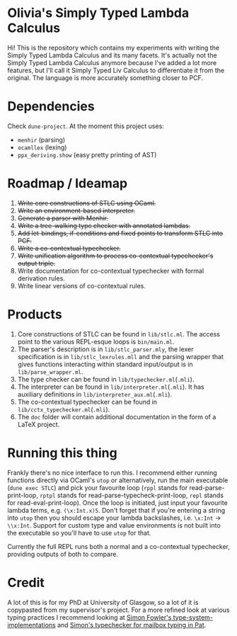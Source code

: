 # Olivia's Simply Typed Lambda Calculus
Hi! This is the repository which contains my experiments with writing the Simply Typed Lambda Calculus and its many facets. It's actually not the Simply Typed Lambda Calculus anymore because I've added a lot more features, but I'll call it Simply Typed Liv Calculus to differentiate it from the original. The language is more accurately something closer to PCF.

# Dependencies
Check `dune-project`. At the moment this project uses:
- `menhir` (parsing)
- `ocamllex` (lexing)
- `ppx_deriving.show` (easy pretty printing of AST)

# Roadmap / Ideamap
1. ~~Write core constructions of STLC using OCaml.~~
2. ~~Write an environment-based interpreter.~~
3. ~~Generate a parser with Menhir.~~
4. ~~Write a tree-walking type checker with annotated lambdas.~~
5. ~~Add let-bindings, if-conditions and fixed points to transform STLC into PCF.~~
6. ~~Write a co-contextual typechecker.~~
7. ~~Write unification algorithm to process co-contextual typechecker's output triple.~~
8. Write documentation for co-contextual typechecker with formal derivation rules.
9. Write linear versions of co-contextual rules.

# Products
1. Core constructions of STLC can be found in `lib/stlc.ml`. The access point to the various REPL-esque loops is `bin/main.ml`.
3. The parser's description is in `lib/stlc_parser.mly`, the lexer specification is in `lib/stlc_lexrules.mll` and the parsing wrapper that gives functions interacting within standard input/output is in `lib/parse_wrapper.ml`.
4. The type checker can be found in `lib/typechecker.ml`(`.mli`).
5. The interpreter can be found in `lib/interpreter.ml`(`.mli`). It has auxiliary definitions in `lib/interpreter_aux.ml`(`.mli`).
6. The co-contextual typechecker can be found in `lib/cctx_typechecker.ml`(`.mli`).
7. The `doc` folder will contain additional documentation in the form of a LaTeX project.

# Running this thing
Frankly there's no nice interface to run this. I recommend either running functions directly via OCaml's `utop` or alternatively, run the main executable (`dune exec STLC`) and pick your favourite loop (`rppl` stands for read-parse-print-loop, `rptpl` stands for read-parse-typecheck-print-loop, `repl` stands for read-eval-print-loop). Once the loop is initiated, just input your favourite lambda terms, e.g. `(\x:Int.x)5`. Don't forget that if you're entering a string into `utop` then you should escape your lambda backslashes, i.e. `\x:Int` -> `\\x:Int`. Support for custom type and value environments is not built into the executable so you'll have to use `utop` for that.

Currently the full REPL runs both a normal and a co-contextual typechecker, providing outputs of both to compare.

# Credit
A lot of this is for my PhD at University of Glasgow, so a lot of it is copypasted from my supervisor's project. For a more refined look at various typing practices I recommend looking at [Simon Fowler's type-system-implementations](https://github.com/SimonJF/type-system-implementations) and [Simon's typechecker for mailbox typing in Pat](https://github.com/SimonJF/mbcheck).
